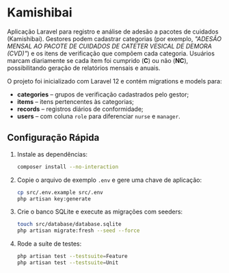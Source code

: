 # Kamishibai

Aplicação Laravel para registro e análise de adesão a pacotes de cuidados (Kamishibai). Gestores podem cadastrar categorias (por exemplo, *"ADESÃO MENSAL AO PACOTE DE CUIDADOS DE CATETER VESICAL DE DEMORA (CVD)"*) e os itens de verificação que compõem cada categoria. Usuários marcam diariamente se cada item foi cumprido (**C**) ou não (**NC**), possibilitando geração de relatórios mensais e anuais.

O projeto foi inicializado com Laravel 12 e contém migrations e models para:

* **categories** – grupos de verificação cadastrados pelo gestor;
* **items** – itens pertencentes às categorias;
* **records** – registros diários de conformidade;
* **users** – com coluna `role` para diferenciar `nurse` e `manager`.

## Configuração Rápida

1. Instale as dependências:
   ```bash
   composer install --no-interaction
   ```
2. Copie o arquivo de exemplo `.env` e gere uma chave de aplicação:
   ```bash
   cp src/.env.example src/.env
   php artisan key:generate
   ```
3. Crie o banco SQLite e execute as migrações com seeders:
   ```bash
   touch src/database/database.sqlite
   php artisan migrate:fresh --seed --force
   ```
4. Rode a suíte de testes:
   ```bash
   php artisan test --testsuite=Feature
   php artisan test --testsuite=Unit
   ```
